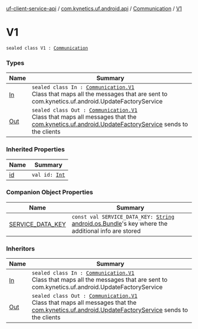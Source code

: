 [uf-client-service-api](../../../index.md) / [com.kynetics.uf.android.api](../../index.md) / [Communication](../index.md) / [V1](./index.md)

# V1

`sealed class V1 : `[`Communication`](../index.md)

### Types

| Name | Summary |
|---|---|
| [In](-in/index.md) | `sealed class In : `[`Communication.V1`](./index.md)<br>Class that maps all the messages that are sent to com.kynetics.uf.android.UpdateFactoryService |
| [Out](-out/index.md) | `sealed class Out : `[`Communication.V1`](./index.md)<br>Class that maps all messages that the [com.kynetics.uf.android.UpdateFactoryService](#) sends to the clients |

### Inherited Properties

| Name | Summary |
|---|---|
| [id](../id.md) | `val id: `[`Int`](https://kotlinlang.org/api/latest/jvm/stdlib/kotlin/-int/index.html) |

### Companion Object Properties

| Name | Summary |
|---|---|
| [SERVICE_DATA_KEY](-s-e-r-v-i-c-e_-d-a-t-a_-k-e-y.md) | `const val SERVICE_DATA_KEY: `[`String`](https://kotlinlang.org/api/latest/jvm/stdlib/kotlin/-string/index.html)<br>[android.os.Bundle](https://developer.android.com/reference/android/os/Bundle.html)'s key where the additional info are stored |

### Inheritors

| Name | Summary |
|---|---|
| [In](-in/index.md) | `sealed class In : `[`Communication.V1`](./index.md)<br>Class that maps all the messages that are sent to com.kynetics.uf.android.UpdateFactoryService |
| [Out](-out/index.md) | `sealed class Out : `[`Communication.V1`](./index.md)<br>Class that maps all messages that the [com.kynetics.uf.android.UpdateFactoryService](#) sends to the clients |
